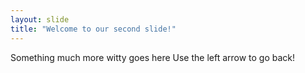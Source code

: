 ```yaml
---
layout: slide
title: "Welcome to our second slide!"
---
```

Something much more witty goes here
Use the left arrow to go back!
